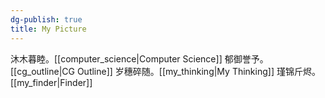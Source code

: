 ```yaml
---
dg-publish: true
title: My Picture
---
```

沐木暮睦。[[computer_science|Computer Science]]
郁御誉予。[[cg_outline|CG Outline]]
岁穗碎随。[[my_thinking|My Thinking]] 
瑾锦斤烬。 [[my_finder|Finder]] 
